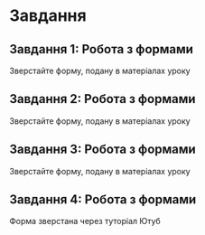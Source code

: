 # Завдання

## Завдання 1: Робота з формами

Зверстайте форму, подану в матеріалах уроку

## Завдання 2: Робота з формами

Зверстайте форму, подану в матеріалах уроку

## Завдання 3: Робота з формами

Зверстайте форму, подану в матеріалах уроку

## Завдання 4: Робота з формами

Форма зверстана через туторіал Ютуб
